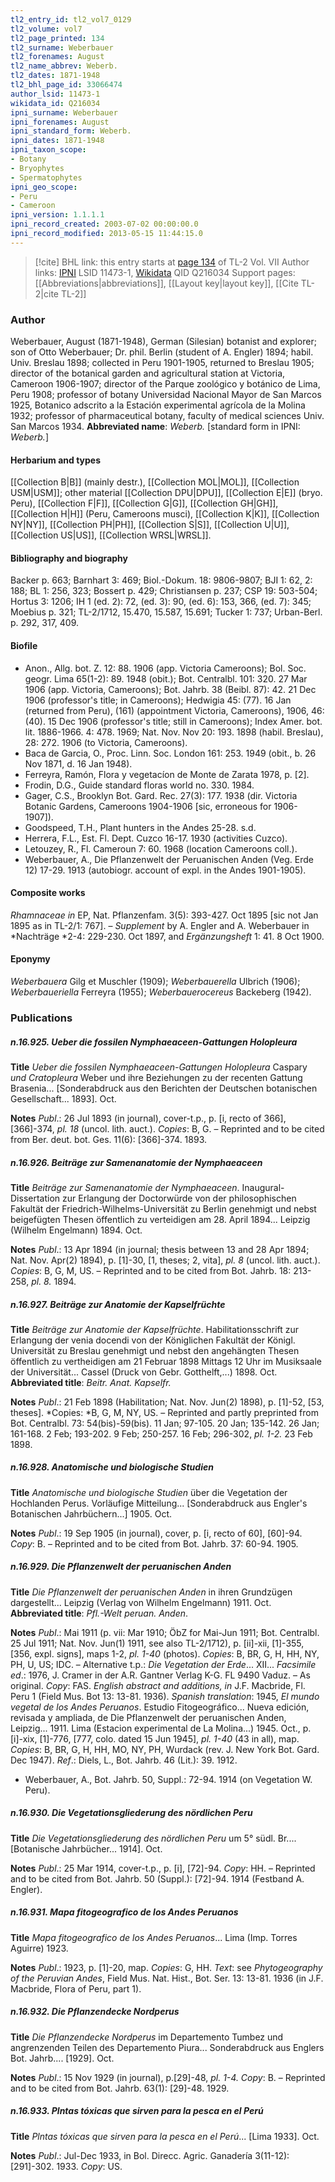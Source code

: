 ```yaml
---
tl2_entry_id: tl2_vol7_0129
tl2_volume: vol7
tl2_page_printed: 134
tl2_surname: Weberbauer
tl2_forenames: August
tl2_name_abbrev: Weberb.
tl2_dates: 1871-1948
tl2_bhl_page_id: 33066474
author_lsid: 11473-1
wikidata_id: Q216034
ipni_surname: Weberbauer
ipni_forenames: August
ipni_standard_form: Weberb.
ipni_dates: 1871-1948
ipni_taxon_scope: 
- Botany
- Bryophytes
- Spermatophytes
ipni_geo_scope: 
- Peru
- Cameroon
ipni_version: 1.1.1.1
ipni_record_created: 2003-07-02 00:00:00.0
ipni_record_modified: 2013-05-15 11:44:15.0
---
```


> [!cite] BHL link: this entry starts at [page 134](https://www.biodiversitylibrary.org/page/33066474) of TL-2 Vol. VII
> Author links: [IPNI](https://www.ipni.org/a/11473-1) LSID 11473-1, [Wikidata](https://www.wikidata.org/wiki/Q216034) QID Q216034
> Support pages: [[Abbreviations|abbreviations]], [[Layout key|layout key]], [[Cite TL-2|cite TL-2]]

### Author

Weberbauer, August (1871-1948), German (Silesian) botanist and explorer; son of Otto Weberbauer; Dr. phil. Berlin (student of A. Engler) 1894; habil. Univ. Breslau 1898; collected in Peru 1901-1905, returned to Breslau 1905; director of the botanical garden and agricultural station at Victoria, Cameroon 1906-1907; director of the Parque zoológico y botánico de Lima, Peru 1908; professor of botany Universidad Nacional Mayor de San Marcos 1925, Botanico adscrito a la Estación experimental agrícola de la Molina 1932; professor of pharmaceutical botany, faculty of medical sciences Univ. San Marcos 1934. 
**Abbreviated name**: *Weberb.* \[standard form in IPNI: *Weberb.*\]

#### Herbarium and types

[[Collection B|B]] (mainly destr.), [[Collection MOL|MOL]], [[Collection USM|USM]]; other material [[Collection DPU|DPU]], [[Collection E|E]] (bryo. Peru), [[Collection F|F]], [[Collection G|G]], [[Collection GH|GH]], [[Collection H|H]] (Peru, Cameroons musci), [[Collection K|K]], [[Collection NY|NY]], [[Collection PH|PH]], [[Collection S|S]], [[Collection U|U]], [[Collection US|US]], [[Collection WRSL|WRSL]].

#### Bibliography and biography

Backer p. 663; Barnhart 3: 469; Biol.-Dokum. 18: 9806-9807; BJI 1: 62, 2: 188; BL 1: 256, 323; Bossert p. 429; Christiansen p. 237; CSP 19: 503-504; Hortus 3: 1206; IH 1 (ed. 2): 72, (ed. 3): 90, (ed. 6): 153, 366, (ed. 7): 345; Moebius p. 321; TL-2/1712, 15.470, 15.587, 15.691; Tucker 1: 737; Urban-Berl. p. 292, 317, 409.

#### Biofile

- Anon., Allg. bot. Z. 12: 88. 1906 (app. Victoria Cameroons); Bol. Soc. geogr. Lima 65(1-2): 89. 1948 (obit.); Bot. Centralbl. 101: 320. 27 Mar 1906 (app. Victoria, Cameroons); Bot. Jahrb. 38 (Beibl. 87): 42. 21 Dec 1906 (professor's title; in Cameroons); Hedwigia 45: (77). 16 Jan (returned from Peru), (161) (appointment Victoria, Cameroons), 1906, 46: (40). 15 Dec 1906 (professor's title; still in Cameroons); Index Amer. bot. lit. 1886-1966. 4: 478. 1969; Nat. Nov. Nov 20: 193. 1898 (habil. Breslau), 28: 272. 1906 (to Victoria, Cameroons).
- Baca de Garcia, O., Proc. Linn. Soc. London 161: 253. 1949 (obit., b. 26 Nov 1871, d. 16 Jan 1948).
- Ferreyra, Ramón, Flora y vegetacíon de Monte de Zarata 1978, p. \[2\].
- Frodin, D.G., Guide standard floras world no. 330. 1984.
- Gager, C.S., Brooklyn Bot. Gard. Rec. 27(3): 177. 1938 (dir. Victoria Botanic Gardens, Cameroons 1904-1906 \[sic, erroneous for 1906-1907\]).
- Goodspeed, T.H., Plant hunters in the Andes 25-28. s.d.
- Herrera, F.L., Est. Fl. Dept. Cuzco 16-17. 1930 (activities Cuzco).
- Letouzey, R., Fl. Cameroun 7: 60. 1968 (location Cameroons coll.).
- Weberbauer, A., Die Pflanzenwelt der Peruanischen Anden (Veg. Erde 12) 17-29. 1913 (autobiogr. account of expl. in the Andes 1901-1905).

#### Composite works

*Rhamnaceae in* EP, Nat. Pflanzenfam. 3(5): 393-427. Oct 1895 \[sic not Jan 1895 as in TL-2/1: 767\]. – *Supplement* by A. Engler and A. Weberbauer in *Nachträge *2-4: 229-230. Oct 1897, and *Ergänzungsheft* 1: 41. 8 Oct 1900.

#### Eponymy

*Weberbauera* Gilg et Muschler (1909); *Weberbauerella* Ulbrich (1906); *Weberbaueriella* Ferreyra (1955); *Weberbauerocereus* Backeberg (1942).

### Publications

##### n.16.925. Ueber die fossilen Nymphaeaceen-Gattungen Holopleura

**Title**
*Ueber die fossilen Nymphaeaceen-Gattungen Holopleura* Caspary *und Cratopleura* Weber und ihre Beziehungen zu der recenten Gattung Brasenia... \[Sonderabdruck aus den Berichten der Deutschen botanischen Gesellschaft... 1893\]. Oct.

**Notes**
*Publ*.: 26 Jul 1893 (in journal), cover-t.p., p. \[i, recto of 366\], \[366\]-374, *pl. 18* (uncol. lith. auct.). *Copies*: B, G. – Reprinted and to be cited from Ber. deut. bot. Ges. 11(6): \[366\]-374. 1893.

##### n.16.926. Beiträge zur Samenanatomie der Nymphaeaceen

**Title**
*Beiträge zur Samenanatomie der Nymphaeaceen*. Inaugural-Dissertation zur Erlangung der Doctorwürde von der philosophischen Fakultät der Friedrich-Wilhelms-Universität zu Berlin genehmigt und nebst beigefügten Thesen öffentlich zu verteidigen am 28. April 1894... Leipzig (Wilhelm Engelmann) 1894. Oct.

**Notes**
*Publ*.: 13 Apr 1894 (in journal; thesis between 13 and 28 Apr 1894; Nat. Nov. Apr(2) 1894), p. \[1\]-30, \[1, theses; 2, vita\], *pl. 8* (uncol. lith. auct.). *Copies*: B, G, M, US. – Reprinted and to be cited from Bot. Jahrb. 18: 213-258, *pl. 8.* 1894.

##### n.16.927. Beiträge zur Anatomie der Kapselfrüchte

**Title**
*Beiträge zur Anatomie der Kapselfrüchte*. Habilitationsschrift zur Erlangung der venia docendi von der Königlichen Fakultät der Königl. Universität zu Breslau genehmigt und nebst den angehängten Thesen öffentlich zu vertheidigen am 21 Februar 1898 Mittags 12 Uhr im Musiksaale der Universität... Cassel (Druck von Gebr. Gotthelft,...) 1898. Oct.
**Abbreviated title**: *Beitr. Anat. Kapselfr.*

**Notes**
*Publ*.: 21 Feb 1898 (Habilitation; Nat. Nov. Jun(2) 1898), p. \[1\]-52, \[53, theses\]. *Copies: *B, G, M, NY, US. – Reprinted and partly preprinted from Bot. Centralbl. 73: 54(bis)-59(bis). 11 Jan; 97-105. 20 Jan; 135-142. 26 Jan; 161-168. 2 Feb; 193-202. 9 Feb; 250-257. 16 Feb; 296-302, *pl. 1-2.* 23 Feb 1898.

##### n.16.928. Anatomische und biologische Studien

**Title**
*Anatomische und biologische Studien* über die Vegetation der Hochlanden Perus. Vorläufige Mitteilung... \[Sonderabdruck aus Engler's Botanischen Jahrbüchern...\] 1905. Oct.

**Notes**
*Publ*.: 19 Sep 1905 (in journal), cover, p. \[i, recto of 60\], \[60\]-94. *Copy*: B. – Reprinted and to be cited from Bot. Jahrb. 37: 60-94. 1905.

##### n.16.929. Die Pflanzenwelt der peruanischen Anden

**Title**
*Die Pflanzenwelt der peruanischen Anden* in ihren Grundzügen dargestellt... Leipzig (Verlag von Wilhelm Engelmann) 1911. Oct.
**Abbreviated title**: *Pfl.-Welt peruan. Anden*.

**Notes**
*Publ*.: Mai 1911 (p. vii: Mar 1910; ÖbZ for Mai-Jun 1911; Bot. Centralbl. 25 Jul 1911; Nat. Nov. Jun(1) 1911, see also TL-2/1712), p. \[ii\]-xii, \[1\]-355, \[356, expl. signs\], maps 1-2, *pl. 1-40* (photos). *Copies*: B, BR, G, H, HH, NY, PH, U, US; IDC. – Alternative t.p.: *Die Vegetation der Erde*... XII...
*Facsimile ed*.: 1976, J. Cramer in der A.R. Gantner Verlag K-G. FL 9490 Vaduz. – As original. *Copy*: FAS.
*English abstract and additions, in* J.F. Macbride, Fl. Peru 1 (Field Mus. Bot 13: 13-81. 1936).
*Spanish translation*: 1945, *El mundo vegetal de los Andes Peruanos*. Estudio Fitogeográfico...
Nueva edición, revisada y ampliada, de Die Pflanzenwelt der peruanischen Anden, Leipzig... 1911. Lima (Estacion experimental de La Molina...) 1945. Oct., p. \[i\]-xix, \[1\]-776, \[777, colo. dated 15 Jun 1945\], *pl. 1-40* (43 in all), map. *Copies*: B, BR, G, H, HH, MO, NY, PH, Wurdack (rev. J. New York Bot. Gard. Dec 1947).
*Ref*.: Diels, L., Bot. Jahrb. 46 (Lit.): 39. 1912.
- Weberbauer, A., Bot. Jahrb. 50, Suppl.: 72-94. 1914 (on Vegetation W. Peru).

##### n.16.930. Die Vegetationsgliederung des nördlichen Peru

**Title**
*Die Vegetationsgliederung des nördlichen Peru* um 5° südl. Br.... \[Botanische Jahrbücher... 1914\]. Oct.

**Notes**
*Publ*.: 25 Mar 1914, cover-t.p., p. \[i\], \[72\]-94. *Copy*: HH. – Reprinted and to be cited from Bot. Jahrb. 50 (Suppl.): \[72\]-94. 1914 (Festband A. Engler).

##### n.16.931. Mapa fitogeografico de los Andes Peruanos

**Title**
*Mapa fitogeografico de los Andes Peruanos*... Lima (Imp. Torres Aguirre) 1923.

**Notes**
*Publ*.: 1923, p. \[1\]-20, map. *Copies*: G, HH.
*Text*: see *Phytogeography of the Peruvian Andes*, Field Mus. Nat. Hist., Bot. Ser. 13: 13-81. 1936 (in J.F. Macbride, Flora of Peru, part 1).

##### n.16.932. Die Pflanzendecke Nordperus

**Title**
*Die Pflanzendecke Nordperus* im Departemento Tumbez und angrenzenden Teilen des Departemento Piura... Sonderabdruck aus Englers Bot. Jahrb.... \[1929\]. Oct.

**Notes**
*Publ*.: 15 Nov 1929 (in journal), p.\[29\]-48, *pl. 1-4. Copy*: B. – Reprinted and to be cited from Bot. Jahrb. 63(1): \[29\]-48. 1929.

##### n.16.933. Plntas tóxicas que sirven para la pesca en el Perú

**Title**
*Plntas tóxicas que sirven para la pesca en el Perú*... \[Lima 1933\]. Oct.

**Notes**
*Publ*.: Jul-Dec 1933, in Bol. Direcc. Agric. Ganadería 3(11-12): \[291\]-302. 1933. *Copy*: US.

